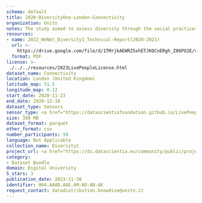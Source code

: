 ```yaml
---
schema: default
title: 2020-DiversityOne-London-Connectivity
organization: Unitn
notes: The study aimed to assess diversity through the social practices and daily behaviors of university students from eight different countries. The research was carried out in two phases. Initially, a large sample of students from Denmark, Italy, Mongolia, Paraguay, the United Kingdom, China, Mexico, and India, completed a survey on their social practices, as well as their socio-demographic, cultural, and psychological elements. In the second phase, a sub-sample of the respondents engaged in a four-week data collection by using an innovative smartphone application called iLog. This app collected data from thirty-four smartphone sensors around the clock, allowing for an in-depth investigation into the diversity and daily routines of university students across countries, both synchronically and diachronically.
resources:
- name: 2022_WeNet_Diversity1_Technical-Report(2020-2021)
  url: >-
    https://drive.google.com/file/d/1TMrjkAEWRZ5xhETJKOCnERgh_Z06PO2E/view?usp=drive_link
  format: PDF
license: >-
 ./../../resources/2023LivePeopleLicense.html
dataset_name: Connectivity
location: London (United Kingdom)
latitude_map: 51.5
longitude_map: 0.12
start_date: 2020-11-23
end_date: 2020-12-18
dataset_type: Sensors
sensor_type: <a href="https://datascientiafoundation.github.io/LivePeople/datasets/2020-DV1-London-Cellular%20Network/"> cellular network</a>, <a href="https://datascientiafoundation.github.io/LivePeople/datasets/2020-DV1-London-Wifi%20Networks%20Event/">wifi networks</a>, <a href="https://datascientiafoundation.github.io/LivePeople/datasets/2020-DV1-London-Wifi%20Event/">wifi</a>,  <a href="https://datascientiafoundation.github.io/LivePeople/datasets/2020-DV1-London-Bluetooth%20Normal%20Event/">bluetooth</a>
size: 389 MB
dataset_format: parquet
other_format: csv
number_participants: 59
language: Not Applicable
collection_name: Diversity1
project_url: <a href="https://ds.datascientia.eu/community/public/projects/ff8fb8d9-ecfd-4c39-bc09-c80eb4d90400">https://ds.datascientia.eu/community/public/projects/ff8fb8d9-ecfd-4c39-bc09-c80eb4d90400</a>
category:
- Dataset Bundle
domain: Digital University
5_stars: 3
publication_date: 2023-11-30
identifier: 004.AAAD.AAE.AM-AO-AN-AK
request_contact: datadistribution.knowdive@unitn.it
---
```




